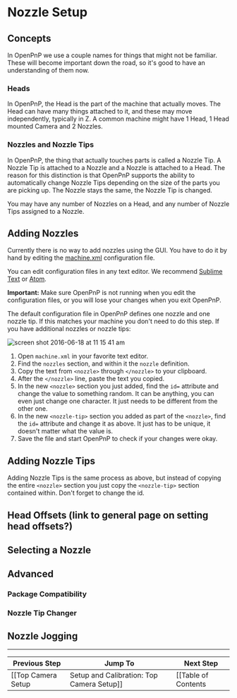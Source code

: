 # Nozzle Setup

## Concepts
In OpenPnP we use a couple names for things that might not be familiar. These will become important down the road, so it's good to have an understanding of them now.

### Heads
In OpenPnP, the Head is the part of the machine that actually moves. The Head can have many things attached to it, and these may move independently, typically in Z. A common machine might have 1 Head, 1 Head mounted Camera and 2 Nozzles.

### Nozzles and Nozzle Tips
In OpenPnP, the thing that actually touches parts is called a Nozzle Tip. A Nozzle Tip is attached to a Nozzle and a Nozzle is attached to a Head. The reason for this distinction is that OpenPnP supports the ability to automatically change Nozzle Tips depending on the size of the parts you are picking up. The Nozzle stays the same, the Nozzle Tip is changed.

You may have any number of Nozzles on a Head, and any number of Nozzle Tips assigned to a Nozzle.

## Adding Nozzles
Currently there is no way to add nozzles using the GUI. You have to do it by hand by editing the [machine.xml](https://github.com/openpnp/openpnp/wiki/FAQ#where-are-configuration-and-log-files-located) configuration file.

You can edit configuration files in any text editor. We recommend [Sublime Text](https://www.sublimetext.com/) or [Atom](https://atom.io/).

**Important:** Make sure OpenPnP is not running when you edit the configuration files, or you will lose your changes when you exit OpenPnP.

The default configuration file in OpenPnP defines one nozzle and one nozzle tip. If this matches your machine you don't need to do this step. If you have additional nozzles or nozzle tips:

![screen shot 2016-06-18 at 11 15 41 am](https://cloud.githubusercontent.com/assets/1182323/16172859/06fbef82-3546-11e6-9666-73288748f2a3.png)

1. Open `machine.xml` in your favorite text editor.
2. Find the `nozzles` section, and within it the `nozzle` definition.
3. Copy the text from `<nozzle>` through `</nozzle>` to your clipboard.
4. After the `</nozzle>` line, paste the text you copied.
5. In the new `<nozzle>` section you just added, find the `id=` attribute and change the value to something random. It can be anything, you can even just change one character. It just needs to be different from the other one.
6. In the new `<nozzle-tip>` section you added as part of the `<nozzle>`, find the `id=` attribute and change it as above. It just has to be unique, it doesn't matter what the value is.
7. Save the file and start OpenPnP to check if your changes were okay.

## Adding Nozzle Tips
Adding Nozzle Tips is the same process as above, but instead of copying the entire `<nozzle>` section you just copy the `<nozzle-tip>` section contained within. Don't forget to change the id.

## Head Offsets (link to general page on setting head offsets?)

## Selecting a Nozzle

## Advanced

### Package Compatibility

### Nozzle Tip Changer

## Nozzle Jogging


***

| Previous Step                 | Jump To                 | Next Step                                   |
| ----------------------------- | ----------------------- | ------------------------------------------- |
| [[Top Camera Setup|Setup and Calibration: Top Camera Setup]] | [[Table of Contents|Setup and Calibration]] | [[Actuators and Other Head Objects|Setup and Calibration: Actuators and Other Head Objects]] |